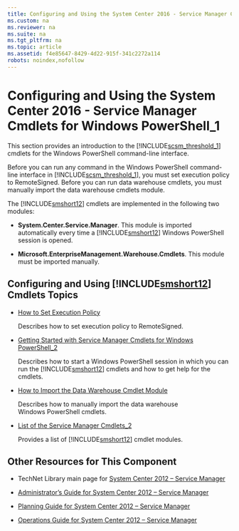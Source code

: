 ```yaml
---
title: Configuring and Using the System Center 2016 - Service Manager Cmdlets for Windows PowerShell_1
ms.custom: na
ms.reviewer: na
ms.suite: na
ms.tgt_pltfrm: na
ms.topic: article
ms.assetid: f4e85647-8429-4d22-915f-341c2272a114
robots: noindex,nofollow
---
```

# Configuring and Using the System Center 2016 - Service Manager Cmdlets for Windows PowerShell_1
This section provides an introduction to the [!INCLUDE[scsm_threshold_1](./Token/scsm_threshold_1_md.md)] cmdlets for the Windows PowerShell command\-line interface.

Before you can run any command in the Windows PowerShell command\-line interface in [!INCLUDE[scsm_threshold_1](./Token/scsm_threshold_1_md.md)], you must set execution policy to RemoteSigned. Before you can run data warehouse cmdlets, you must manually import the data warehouse cmdlets module.

The [!INCLUDE[smshort12](./Token/smshort12_md.md)] cmdlets are implemented in the following two modules:

-   **System.Center.Service.Manager**. This module is imported automatically every time a [!INCLUDE[smshort12](./Token/smshort12_md.md)] Windows PowerShell session is opened.

-   **Microsoft.EnterpriseManagement.Warehouse.Cmdlets**. This module must be imported manually.

## Configuring and Using [!INCLUDE[smshort12](./Token/smshort12_md.md)] Cmdlets Topics

-   [How to Set Execution Policy](assetId:///416f8824-d06b-48e9-818c-241ba0793e97)

    Describes how to set execution policy to RemoteSigned.

-   [Getting Started with Service Manager Cmdlets for Windows PowerShell_2](./Getting-Started-with-Service-Manager-Cmdlets-for-Windows-PowerShell_2.md)

    Describes how to start a Windows PowerShell session in which you can run the [!INCLUDE[smshort12](./Token/smshort12_md.md)] cmdlets and how to get help for the cmdlets.

-   [How to Import the Data Warehouse Cmdlet Module](assetId:///22413973-3eee-46f1-96c7-e76c4807a9dc)

    Describes how to manually import the data warehouse Windows PowerShell cmdlets.

-   [List of the Service Manager Cmdlets_2](./List-of-the-Service-Manager-Cmdlets_2.md)

    Provides a list of [!INCLUDE[smshort12](./Token/smshort12_md.md)] cmdlet modules.

## Other Resources for This Component

-   TechNet Library main page for [System Center 2012 – Service Manager](http://go.microsoft.com/fwlink/p/?LinkId=220655)

-   [Administrator’s Guide for System Center 2012 – Service Manager](http://go.microsoft.com/fwlink/p/?LinkId=209669)

-   [Planning Guide for System Center 2012 – Service Manager](http://go.microsoft.com/fwlink/p/?LinkId=209672)

-   [Operations Guide for System Center 2012 – Service Manager](http://go.microsoft.com/fwlink/p/?LinkId=220656)


